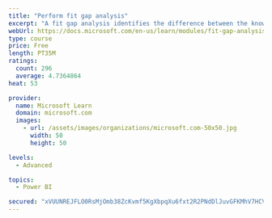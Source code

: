 ```yaml
---
title: "Perform fit gap analysis"
excerpt: "A fit gap analysis identifies the difference between the known requirements and the proposed or current solution. This module covers performing a fit gap analysis."
webUrl: https://docs.microsoft.com/en-us/learn/modules/fit-gap-analysis/
type: course
price: Free
length: PT35M
ratings:
  count: 296
  average: 4.7364864
heat: 53

provider:
  name: Microsoft Learn
  domain: microsoft.com
  images:
    - url: /assets/images/organizations/microsoft.com-50x50.jpg
      width: 50
      height: 50

levels:
  - Advanced

topics:
  - Power BI

secured: "xVUUNREJFLO0RsMjOmb38ZcKvmf5KgXbpqXu6fxt2R2PNdDlJuvGFKMhV7HCVhaMARCYsyRSE2xG0cwsS2d0OPafoncAbKYShAt/udA7xHNYSRUCz0AAwcGLP1oVlN6RX1BGBlvY2X+lWvO+rBU/gdFzlsIrAAn/XhDVSD3n7cmKiufjMR9N+cESrJxZXhQ7f2uP88PrukuKMqXxO7YjoP/CnQ6hayYKuJvU1PT0VJIkF5qR4xO3ZTzldBVXArWba6Ccg0b9MjazSvMG6sSka+efkvTXnCv1I3jCtQHY+9xEAMl3yjydW6wlXGgqBKWuecLViVUxGlbNoNcnW9kjw6Z1v3IN8GGsoocCz3s9AzpzWq0ocL9aU86KufEhj0Urm1Lvo+2j97t/DKLCX0XymA==;rgHdE84jvIcHeFVzY+cEQg=="
---
```


